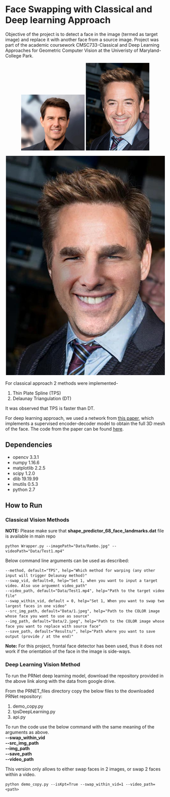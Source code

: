 # Face Swapping with Classical and Deep learning Approach

Objective of the project is to detect a face in the image (termed as target image) and replace it with another face from a source image. Project was part of the academic coursework CMSC733-Classical and Deep Learning Approaches for
Geometric Computer Vision at the Univeristy of Maryland-College Park.<br/>
<p align="center">
<img src="https://github.com/varunasthana92/face_swap_classical_deep_learning/blob/master/Data/1.jpeg" width="200">
<img src="https://github.com/varunasthana92/face_swap_classical_deep_learning/blob/master/Data/2.jpeg" width="200">
</p>

<p align="center">
<img src="https://github.com/varunasthana92/face_swap_classical_deep_learning/blob/master/Results/tps_Swap_img.png">
</p>

For classical approach 2 methods were implemented-  
1) Thin Plate Spline (TPS)  
2) Delaunay Triangulation (DT)  
  
It was observed that TPS is faster than DT.  
  
For deep learning approach, we used a network from [this paper](https://arxiv.org/abs/1803.07835), which implements a supervised encoder-decoder model to obtain the full 3D mesh of the face. The code from the paper can be found [here](https://github.com/YadiraF/PRNet). 

## Dependencies
- opencv 3.3.1
- numpy 1.16.6
- matplotlib 2.2.5
- scipy 1.2.0
- dlib 19.19.99
- imutils 0.5.3
- python 2.7

## How to Run

### Classical Vision Methods
__NOTE:__ Please make sure that __shape_predictor_68_face_landmarks.dat__ file is available in main repo


```
python Wrapper.py --imagePath="Data/Rambo.jpg" --videoPath="Data/Test1.mp4"
```

Below command line arguments can be used as described:
```
--method, default="TPS", help="Which method for warping (any other input will trigger Delaunay method)"
--swap_vid, default=0, help="Set 1, when you want to input a target video. Also use arguemnt video_path"
--video_path, default="Data/Test1.mp4", help="Path to the target video file"
--swap_within_vid, default = 0, help="Set 1, When you want to swap two largest faces in one video"
--src_img_path, default="Data/1.jpeg", help="Path to the COLOR image whose face you want to use as source"
--img_path, default="Data/2.jpeg", help="Path to the COLOR image whose face you want to replace with source face"
--save_path, default="Results/", help="Path where you want to save output (provide / at the end)"
```

__Note:__ For this project, frontal face detector has been used, thus it does not work if the orientation of the face in the image is side-ways.


### Deep Learning Vision Method

To run the PRNet deep learning model, download the repository provided in the above link along with the data from google drive.

From the PRNET_files directory copy the below files to the downloaded PRNet repository:  
1) demo_copy.py  
2) tpsDeepLearning.py  
3) api.py  

To run the code use the below command with the same meaning of the arguments as above.  
__--swap_within_vid__  
__--src_img_path__  
__--img_path__  
__--save_path__  
__--video_path__  

This version only allows to either swap faces in 2 images, or swap 2 faces within a video.  

```
python demo_copy.py --isKpt=True --swap_within_vid=1 --video_path=<path>
```
